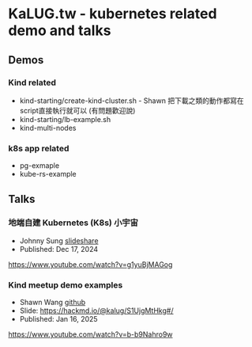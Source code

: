 # KaLUG.tw - kubernetes related demo and talks


## Demos

### Kind related

- kind-starting/create-kind-cluster.sh - Shawn 把下載之類的動作都寫在 script直接執行就可以 (有問題歡迎說)
- kind-starting/lb-example.sh
- kind-multi-nodes

### k8s app related

- pg-exmaple
- kube-rs-example


## Talks
### 地端自建 Kubernetes (K8s) 小宇宙

* Johnny Sung [slideshare](https://www.slideshare.net/j796160836)
* Published: Dec 17, 2024

https://www.youtube.com/watch?v=g1yuBjMAGog

### Kind meetup demo examples

* Shawn Wang [github](https://github.com/shawn111)
* Slide: https://hackmd.io/@kalug/S1UjgMtHkg#/
* Published: Jan 16, 2025

https://www.youtube.com/watch?v=b-b9Nahro9w
